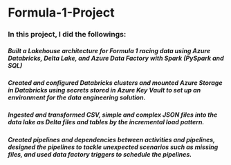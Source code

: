 # Formula-1-Project

### In this project, I did the followings:
##### Built a Lakehouse architecture for Formula 1 racing data using Azure Databricks, Delta Lake, and Azure Data Factory with Spark (PySpark and SQL)
##### Created and configured Databricks clusters and mounted Azure Storage in Databricks using secrets stored in Azure Key Vault to set up an environment for the data engineering solution. 
##### Ingested and transformed CSV, simple and complex JSON files into the data lake as Delta files and tables by the incremental load pattern.
##### Created pipelines and dependencies between activities and pipelines, designed the pipelines to tackle unexpected scenarios such as missing files, and used data factory triggers to schedule the pipelines.
